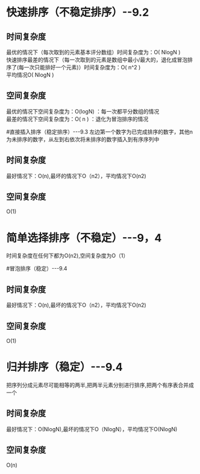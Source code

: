 
# 快速排序（不稳定排序）--9.2
## 时间复杂度
最优的情况下（每次取到的元素基本评分数组）时间复杂度为：O( NlogN )   
快速排序最差的情况下（每一次取到的元素是数组中最小/最大的，退化成冒泡排序了(每一次只能排好一个元素)）时间复杂度为：O( n^2 )    
平均情况O( NlogN )   
## 空间复杂度
最优的情况下空间复杂度为：O(logN) ：每一次都平分数组的情况   
最差的情况下空间复杂度为：O( n ) ：退化为冒泡排序的情况

#直接插入排序（稳定排序）---9.3
  左边第一个数字为已完成排序的数字，其他n为未排序的数字，从左到右依次将未排序的数字插入到有序序列中
 ## 时间复杂度
 最好情况下：O(n),最坏的情况下O（n2），平均情况下O(n2)
 ## 空间复杂度
  O(1)
  
# 简单选择排序（不稳定）---9，4
时间复杂度在任何下都为O(n2),空间复杂度为O（1）

#冒泡排序（稳定）---9.4
 ## 时间复杂度
 最好情况下：O(n),最坏的情况下O（n2），平均情况下O(n2)
 ## 空间复杂度
  O(1)
  
# 归并排序（稳定）---9.4
把序列分成元素尽可能相等的两半,把两半元素分别进行排序,把两个有序表合并成一个
 ## 时间复杂度
 最好情况下：O(NlogN),最坏的情况下O（NlogN），平均情况下O(NlogN)
 ## 空间复杂度
  O(n)